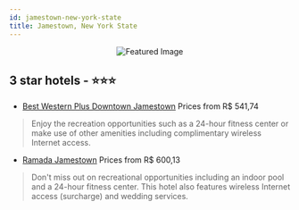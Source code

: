 ```yaml
---
id: jamestown-new-york-state
title: Jamestown, New York State
---
```


<center><img src="https://i.travelapi.com/hotels/1000000/980000/978100/978061/7d9e3c7d_z.jpg" alt="Featured Image" /></center>


##  3 star hotels - ⭐️⭐️⭐️

-    [Best Western Plus Downtown Jamestown](https://us.hurb.com/hotels/jamestown/best-western-plus-downtown-jamestown-JNP-JP028600?cmp=18055) Prices from R$ 541,74
   > Enjoy the recreation opportunities such as a 24-hour fitness center or make use of other amenities including complimentary wireless Internet access.
-    [Ramada Jamestown](https://us.hurb.com/hotels/jamestown/ramada-jamestown-JNP-JP351574?cmp=18055) Prices from R$ 600,13
   > Don't miss out on recreational opportunities including an indoor pool and a 24-hour fitness center. This hotel also features wireless Internet access (surcharge) and wedding services.

